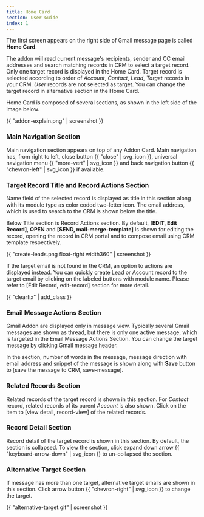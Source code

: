 ```yaml
---
title: Home Card
section: User Guide
index: 1
---
```


The first screen appears on the right side of Gmail message page is called **Home Card**. 

The addon will read current message's recipients, sender and CC email addresses and search matching records in CRM to select a target record. Only one target record is displayed in the Home Card. Target record is selected according to order of *Account*, *Contact*, *Lead*, *Target* records in your CRM. *User* records are not selected as target. You can change the target record in alternative section in the Home Card.

Home Card is composed of several sections, as shown in the left side of the image below.

{{ "addon-explain.png" | screenshot }}

### Main Navigation Section

Main navigation section appears on top of any Addon Card. Main navigation has, from right to left, close button {{ "close" | svg_icon }}, universal navigation menu {{ "more-vert" | svg_icon }} and back navigation button {{ "chevron-left" | svg_icon }} if available.

### Target Record Title and Record Actions Section

Name field of the selected record is displayed as title in this section along with its module type as color coded two-letter icon. The email address, which is used to search to the CRM is shown below the title.

Below Title section is Record Actions section. By default, **[EDIT, Edit Record]**, **OPEN** and **[SEND, mail-merge-template]** is shown for editing the record, opening the record in CRM portal and to compose email using CRM template respectively. 

{{ "create-leads.png float-right width360" | screenshot }}
 
If the target email is not found in the CRM, an option to  actions are displayed instead. You can quickly create Lead or Account record to the target email by clicking on the labeled buttons with module name. Please refer to [Edit Record, edit-record] section for more detail. 

{{ "clearfix" | add_class }}

### Email Message Actions Section

Gmail Addon are displayed only in message view. Typically several Gmail messages are shown as thread, but there is only one active message, which is targeted in the Email Message Actions Section. You can change the target message by clicking Gmail message header.

In the section, number of words in the message, message direction with email address and snippet of the message is shown along with **Save** button to [save the message to CRM, save-message].  

### Related Records Section

Related records of the target record is shown in this section. For *Contact* record, related records of its parent *Account* is also shown. Click on the item to [view detail, record-view] of the related records.

### Record Detail Section

Record detail of the target record is shown in this section. By default, the section is collapsed. To view the section, click expand down arrow {{ "keyboard-arrow-down" | svg_icon }} to un-collapsed the section. 

### Alternative Target Section

If message has more than one target, alternative target emails are shown in this section. Click arrow button {{ "chevron-right" | svg_icon }} to change the target.

{{ "alternative-target.gif" | screenshot }}
